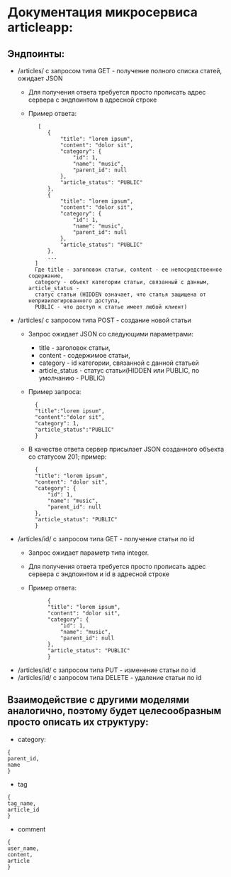 # Документация микросервиса articleapp:
## Эндпоинты:
- /articles/ с запросом типа GET - получение полного списка статей, ожидает JSON
    - Для получения ответа требуется просто прописать адрес сервера с эндпоинтом в адресной строке
    - Пример ответа:
    
             [
                {
                    "title": "lorem ipsum",
                    "content": "dolor sit",
                    "category": {
                        "id": 1,
                        "name": "music",
                        "parent_id": null
                    },
                    "article_status": "PUBLIC"
                },
                {
                    "title": "lorem ipsum",
                    "content": "dolor sit",
                    "category": {
                        "id": 1,
                        "name": "music",
                        "parent_id": null
                    },
                    "article_status": "PUBLIC"
                },
                ...
            ] 
            Где title - заголовок статьи, content - ее непосредственное содержание,
            category - объект категории статьи, связанный с данным, article_status -
            статус статьи (HIDDEN означает, что статья защищена от непривилегированного доступа, 
            PUBLIC - что доступ к статье имеет любой клиент)
                
- /articles/ с запросом типа POST - создание новой статьи
    - Запрос ожидает JSON со следующими параметрами:
        - title - заголовок статьи,
        - content - содержимое статьи,
        - category - id категории, связанной с данной статьей
        - article_status - статус статьи(HIDDEN или PUBLIC, по умолчанию - PUBLIC)
    - Пример запроса:
    
            {
            "title":"lorem ipsum",
            "content":"dolor sit",
            "category": 1,
            "article_status":"PUBLIC"
            }
    - В качестве ответа сервер присылает JSON созданного объекта со статусом 201; пример:
    
            {
            "title": "lorem ipsum",
            "content": "dolor sit",
            "category": {
                "id": 1,
                "name": "music",
                "parent_id": null
            },
            "article_status": "PUBLIC"
            }

- /articles/id/ с запросом типа GET - получение статьи по id
    - Запрос ожидает параметр типа integer.
    - Для получения ответа требуется просто прописать адрес сервера с эндпоинтом и id в адресной строке
    - Пример ответа:
    
                {
                "title": "lorem ipsum",
                "content": "dolor sit",
                "category": {
                    "id": 1,
                    "name": "music",
                    "parent_id": null
                },
                "article_status": "PUBLIC"
                }
- /articles/id/ с запросом типа PUT - изменение статьи по id
- /articles/id/ с запросом типа DELETE - удаление статьи по id
## Взаимодействие с другими моделями аналогично, поэтому будет целесообразным просто описать их структуру:
- category:
```
{
parent_id,
name
}
```
- tag
```
{
tag_name,
article_id
}
```
- comment
``` 
{
user_name,
content,
article
}
```
